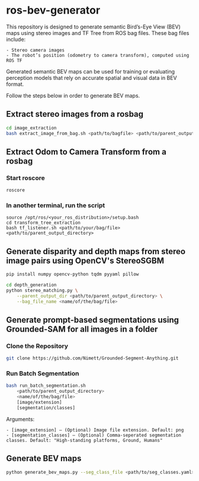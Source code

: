 # ros-bev-generator

This repository is designed to generate semantic Bird’s-Eye View (BEV) maps using stereo images and TF Tree from ROS bag files. These bag files include:

	- Stereo camera images
	- The robot’s position (odometry to camera transform), computed using ROS TF

Generated semantic BEV maps can be used for training or evaluating perception models that rely on accurate spatial and visual data in BEV format.

Follow the steps below in order to generate BEV maps.

## Extract stereo images from a rosbag
```bash
cd image_extraction
bash extract_image_from_bag.sh <path/to/bagfile> <path/to/parent_output_directory>
```

## Extract Odom to Camera Transform from a rosbag

### Start roscore
```bash
roscore
```
### In another terminal, run the script
```
source /opt/ros/<your_ros_distribution>/setup.bash
cd transform_tree_extraction
bash tf_listener.sh <path/to/your/bag/file> <path/to/parent_output_directory>
```

## Generate disparity and depth maps from stereo image pairs using OpenCV's StereoSGBM
```bash
pip install numpy opencv-python tqdm pyyaml pillow
```
```bash
cd depth_generation
python stereo_matching.py \
    --parent_output_dir <path/to/parent_output_directory> \
    --bag_file_name <name/of/the/bag/file>
```

## Generate prompt-based segmentations using Grounded-SAM for all images in a folder

### Clone the Repository 
```bash
git clone https://github.com/Nimett/Grounded-Segment-Anything.git
```

### Run Batch Segmentation
```bash
bash run_batch_segmentation.sh 
    <path/to/parent_output_directory> 
    <name/of/the/bag/file>
    [image/extension]
    [segmentation/classes]
```
Arguments:

	- [image_extension] – (Optional) Image file extension. Default: png
	- [segmentation_classes] – (Optional) Comma-seperated segmentation classes. Default: "High-standing platforms, Ground, Humans"

## Generate BEV maps

```bash
python generate_bev_maps.py --seg_class_file <path/to/seg_classes.yaml> --parent_output_dir <path/to/parent_output_directory> --bag_file_name <bag_file_name>